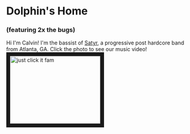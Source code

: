 # Dolphin's Home
### (featuring 2x the bugs)
Hi I'm Calvin! I'm the bassist of [Satyr](https://www.satyratl.com), a progressive post hardcore band from Atlanta, GA. Click the photo to see our music video! 
<a href="http://www.youtube.com/watch?feature=player_embedded&v=NsMgsqVo7KA
" target="_blank"><img src="https://i.kym-cdn.com/entries/icons/facebook/000/005/498/1300044776986.jpg" 
alt="just click it fam" width="240" height="180" border="10" /></a>
